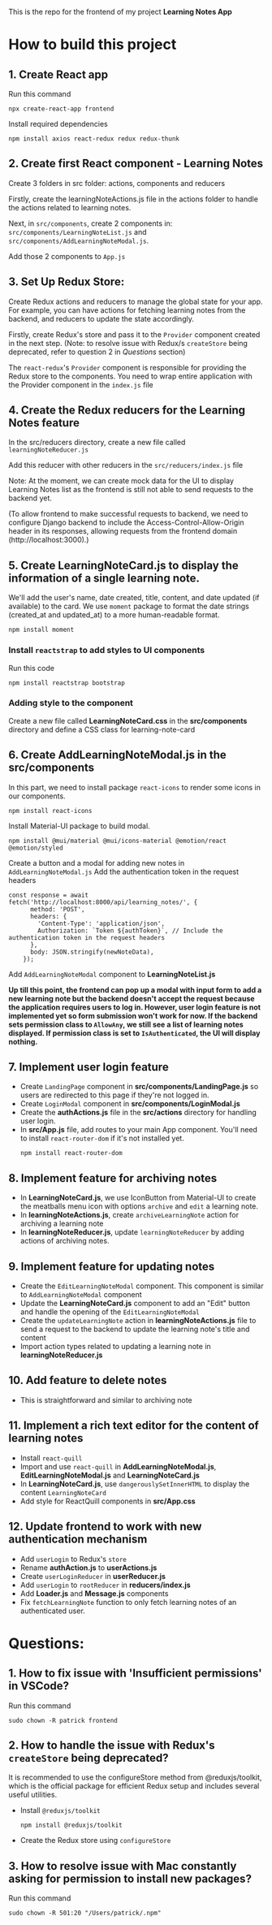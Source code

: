 This is the repo for the frontend of my project **Learning Notes App**

# How to build this project

## 1. Create React app
Run this command
```
npx create-react-app frontend
```

Install required dependencies

```
npm install axios react-redux redux redux-thunk
```

## 2. Create first React component - Learning Notes
Create 3 folders in src folder: actions, components and reducers

Firstly, create the learningNoteActions.js file in the actions folder to handle the actions related to learning notes.

Next, in `src/components`, create 2 components in: `src/components/LearningNoteList.js` and `src/components/AddLearningNoteModal.js`.

Add those 2 components to `App.js`

## 3. Set Up Redux Store:
Create Redux actions and reducers to manage the global state for your app. For example, you can have actions for fetching learning notes from the backend, and reducers to update the state accordingly.

Firstly, create Redux's store and pass it to the `Provider` component created in the next step. (Note: to resolve issue with Redux/s `createStore` being deprecated, refer to question 2 in *Questions* section)

The `react-redux`'s `Provider` component is responsible for providing the Redux store to the components. You need to wrap entire application with the Provider component in the `index.js` file

## 4. Create the Redux reducers for the Learning Notes feature
In the src/reducers directory, create a new file called `learningNoteReducer.js`

Add this reducer with other reducers in the `src/reducers/index.js` file

Note: At the moment, we can create mock data for the UI to display Learning Notes list as the frontend is still not able to send requests to the backend yet.

(To allow frontend to make successful requests to backend, we need to configure Django backend to include the Access-Control-Allow-Origin header in its responses, allowing requests from the frontend domain (http://localhost:3000).)

## 5. Create **LearningNoteCard.js** to display the information of a single learning note.
We'll add the user's name, date created, title, content, and date updated (if available) to the card.
We use `moment` package to format the date strings (created_at and updated_at) to a more human-readable format.

```
npm install moment
```

### Install `reactstrap` to add styles to UI components
Run this code
```
npm install reactstrap bootstrap

```

### Adding style to the component
Create a new file called **LearningNoteCard.css** in the **src/components** directory and define a CSS class for learning-note-card

## 6. Create **AddLearningNoteModal.js** in the **src/components**
In this part, we need to install package `react-icons` to render some icons in our components.
```
npm install react-icons
```

Install Material-UI package to build modal.

```
npm install @mui/material @mui/icons-material @emotion/react @emotion/styled
```

Create a button and a modal for adding new notes in `AddLearningNoteModal.js`
Add the authentication token in the request headers
```
const response = await fetch('http://localhost:8000/api/learning_notes/', {
      method: 'POST',
      headers: {
        'Content-Type': 'application/json',
        Authorization: `Token ${authToken}`, // Include the authentication token in the request headers
      },
      body: JSON.stringify(newNoteData),
    });
```

Add `AddLearningNoteModal` component to **LearningNoteList.js**

**Up till this point, the frontend can pop up a modal with input form to add a new learning note but the backend doesn't accept the request because the application requires users to log in. However, user login feature is not implemented yet so form submission won't work for now. If the backend sets permission class to `AllowAny`, we still see a list of learning notes displayed. If permission class is set to `IsAuthenticated`, the UI will display nothing.**

## 7. Implement user login feature
- Create `LandingPage` component in **src/components/LandingPage.js** so users are redirected to this page if they're not logged in.
- Create `LoginModal` component in **src/components/LoginModal.js**
- Create the **authActions.js** file in the **src/actions** directory for handling user login.
- In **src/App.js** file, add routes to your main App component. You'll need to install `react-router-dom` if it's not installed yet.
     ```
     npm install react-router-dom
     ```

## 8. Implement feature for archiving notes
- In **LearningNoteCard.js**, we use IconButton from Material-UI to create the meatballs menu icon with options `archive` and `edit` a learning note.
- In **learningNoteActions.js**, create `archiveLearningNote` action for archiving a learning note
- In **learningNoteReducer.js**, update `learningNoteReducer` by adding actions of archiving notes.

## 9. Implement feature for updating notes
- Create the `EditLearningNoteModal` component. This component is similar to `AddLearningNoteModal` component
- Update the **LearningNoteCard.js** component to add an "Edit" button and handle the opening of the `EditLearningNoteModal`
- Create the `updateLearningNote` action in **learningNoteActions.js** file to send a request to the backend to update the learning note's title and content
- Import action types related to updating a learning note in **learningNoteReducer.js**

## 10. Add feature to delete notes
- This is straightforward and similar to archiving note

## 11. Implement a rich text editor for the content of learning notes
- Install `react-quill`
- Import and use `react-quill` in **AddLearningNoteModal.js**, **EditLearningNoteModal.js** and **LearningNoteCard.js**
- In **LearningNoteCard.js**, use `dangerouslySetInnerHTML` to display the content `LearningNoteCard`
- Add style for ReactQuill components in **src/App.css**

## 12. Update frontend to work with new authentication mechanism
- Add `userLogin` to Redux's `store`
- Rename **authAction.js** to **userActions.js**
- Create `userLoginReducer` in **userReducer.js**
- Add `userLogin` to `rootReducer` in **reducers/index.js**
- Add **Loader.js** and **Message.js** components
- Fix `fetchLearningNote` function to only fetch learning notes of an authenticated user.


# Questions:
## 1. How to fix issue with 'Insufficient permissions' in VSCode?
Run this command

```
sudo chown -R patrick frontend
```

## 2. How to handle the issue with Redux's `createStore` being deprecated?
It is recommended to use the configureStore method from @reduxjs/toolkit, which is the official package for efficient Redux setup and includes several useful utilities.
- Install `@reduxjs/toolkit`
     ```
     npm install @reduxjs/toolkit
     ```
- Create the Redux store using `configureStore`

## 3. How to resolve issue with Mac constantly asking for permission to install new packages?
Run this command
```
sudo chown -R 501:20 "/Users/patrick/.npm"
```